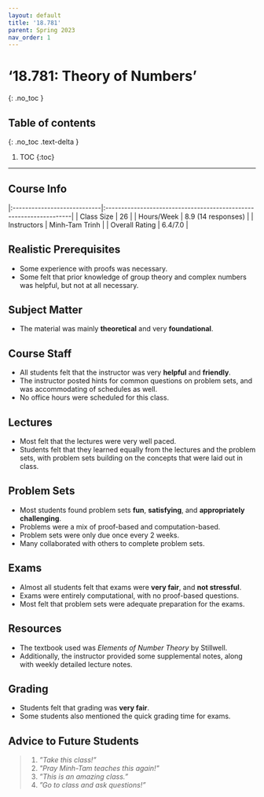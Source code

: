 ```yaml
---
layout: default
title: '18.781'
parent: Spring 2023
nav_order: 1
---
```


# ‘18.781: Theory of Numbers’
{: .no_toc }

## Table of contents
{: .no_toc .text-delta }

1. TOC
{:toc}

---

## Course Info

|:----------------------------|:-------------------------------------------------------------------|
| Class Size    		| 26                                                          		|
| Hours/Week        	| 8.9 (14 responses)                                          	| 
| Instructors         	| Minh-Tam Trinh					|
| Overall Rating	| 6.4/7.0						|

## Realistic Prerequisites
* Some experience with proofs was necessary.
* Some felt that prior knowledge of group theory and complex numbers was helpful, but not at all necessary.

## Subject Matter
* The material was mainly **theoretical** and very **foundational**.

## Course Staff
* All students felt that the instructor was very **helpful** and **friendly**.
* The instructor posted hints for common questions on problem sets, and was accommodating of schedules as well.
* No office hours were scheduled for this class.

## Lectures
* Most felt that the lectures were very well paced.
* Students felt that they learned equally from the lectures and the problem sets, with problem sets building on the concepts that were laid out in class.

## Problem Sets
* Most students found problem sets **fun**, **satisfying**, and **appropriately challenging**.
* Problems were a mix of proof-based and computation-based.
* Problem sets were only due once every 2 weeks.
* Many collaborated with others to complete problem sets.

## Exams
* Almost all students felt that exams were **very fair**, and **not stressful**.
* Exams were entirely computational, with no proof-based questions.
* Most felt that problem sets were adequate preparation for the exams.

## Resources
* The textbook used was *Elements of Number Theory* by Stillwell.
* Additionally, the instructor provided some supplemental notes, along with weekly detailed lecture notes.

## Grading
* Students felt that grading was **very fair**.
* Some students also mentioned the quick grading time for exams.

## Advice to Future Students
> 1. *”Take this class!”*
> 2. *"Pray Minh-Tam teaches this again!"*
> 3. *”This is an amazing class.”*
> 4. *”Go to class and ask questions!”*
